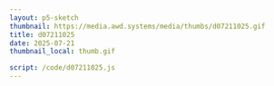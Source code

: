 ```yaml
---
layout: p5-sketch
thumbnail: https://media.awd.systems/media/thumbs/d07211025.gif
title: d07211025
date: 2025-07-21
thumbnail_local: thumb.gif

script: /code/d07211025.js
---
```

